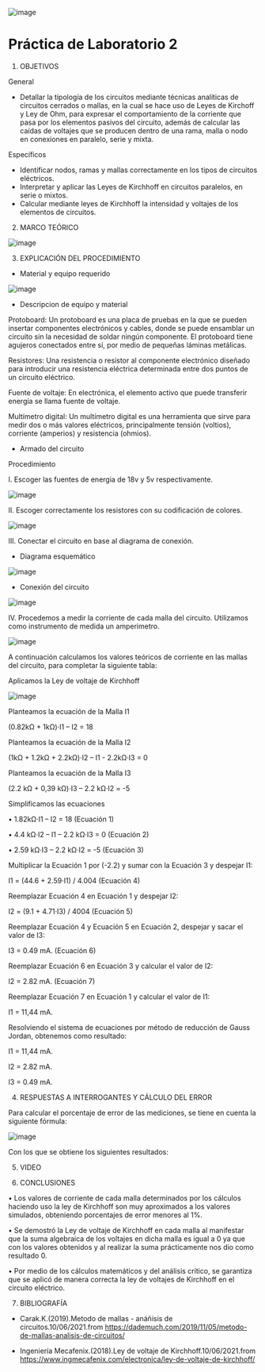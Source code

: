 ![image](https://user-images.githubusercontent.com/84390820/121572442-d0a57780-c9e9-11eb-8dd4-14f9354a6f6d.png)

# Práctica de Laboratorio 2

1. OBJETIVOS

General

* Detallar la tipología de los circuitos mediante técnicas analíticas de circuitos cerrados o mallas, en la cual se hace uso de Leyes de Kirchoff y Ley de Ohm, para expresar el comportamiento de la corriente que pasa por los elementos pasivos del circuito, además de calcular las caídas de voltajes que se producen dentro de una rama, malla o nodo en conexiones en paralelo, serie y mixta.  

Específicos

* Identificar nodos, ramas y mallas correctamente en los tipos de circuitos eléctricos.
* Interpretar y aplicar las Leyes de Kirchhoff en circuitos paralelos, en serie o mixtos.
* Calcular mediante leyes de Kirchhoff la intensidad y voltajes de los elementos de circuitos.

2. MARCO TEÓRICO

![image](https://user-images.githubusercontent.com/85137398/121629514-f4e07300-ca40-11eb-8f37-d9dc20317286.png)

3. EXPLICACIÓN DEL PROCEDIMIENTO

* Material y equipo requerido

![image](https://user-images.githubusercontent.com/85137398/121629786-8bad2f80-ca41-11eb-8c22-37f5822e950c.png)

* Descripcion de equipo y material

Protoboard: Un protoboard es una placa de pruebas en la que se pueden insertar componentes electrónicos y cables, donde se puede ensamblar un circuito sin la necesidad de soldar ningún componente. El protoboard tiene agujeros conectados entre sí, por medio de pequeñas láminas metálicas.

Resistores: Una resistencia o resistor al componente electrónico diseñado para introducir una resistencia eléctrica determinada entre dos puntos de un circuito eléctrico.

Fuente de voltaje: En electrónica, el elemento activo que puede transferir energía se llama fuente de voltaje.

Multímetro digital: Un multímetro digital es una herramienta que sirve para medir dos o más valores eléctricos, principalmente tensión (voltios), corriente (amperios) y resistencia (ohmios).

* Armado del circuito

Procedimiento

I. Escoger las fuentes de energia de 18v y 5v respectivamente.

![image](https://user-images.githubusercontent.com/85137398/121630400-afbd4080-ca42-11eb-9be2-7f3fa43c8902.png)

II. Escoger correctamente los resistores con su codificación de colores.

![image](https://user-images.githubusercontent.com/85137398/121630515-eabf7400-ca42-11eb-8084-eb3a272bf587.png)

III. Conectar el circuito en base al diagrama de conexión.

* Diagrama esquemático

![image](https://user-images.githubusercontent.com/85137398/121630611-12aed780-ca43-11eb-82db-47217e2cd336.png)

* Conexión del circuito

![image](https://user-images.githubusercontent.com/85137398/121630859-910b7980-ca43-11eb-9a13-c3c1e66a569c.png)

IV. Procedemos a medir la corriente de cada malla del circuito. Utilizamos como instrumento de medida un amperimetro.

![image](https://user-images.githubusercontent.com/85137398/121644121-3deff180-ca58-11eb-972d-4b9675b4d0da.png)

A continuación calculamos los valores teóricos de corriente en las mallas del circuito, para completar la siguiente tabla:

Aplicamos la Ley de voltaje de Kirchhoff 

![image](https://user-images.githubusercontent.com/85137398/121634958-15adc600-ca4b-11eb-86c5-eeaf52a14517.png)

Planteamos la ecuación de la Malla I1

(0.82kΩ + 1kΩ)·I1 – I2 = 18

Planteamos la ecuación de la Malla I2

(1kΩ + 1.2kΩ + 2.2kΩ)·I2 – I1 - 2.2kΩ·I3 = 0

Planteamos la ecuación de la Malla I3

(2.2 kΩ + 0,39 kΩ)·I3 – 2.2 kΩ·I2 = -5

Simplificamos las ecuaciones

•	1.82kΩ·I1 – I2 = 18 (Ecuación 1)

•	4.4 kΩ·I2 – I1 – 2.2 kΩ·I3 = 0 (Ecuación 2)

•	2.59 kΩ·I3 – 2.2 kΩ·I2 = -5 (Ecuación 3)

Multiplicar la Ecuación 1 por (-2.2) y sumar con la Ecuación 3 y despejar I1:

I1 = (44.6 + 2.59·I1) / 4.004 (Ecuación 4)

Reemplazar Ecuación 4 en Ecuación 1 y despejar I2:

I2 = (9.1 + 4.71·I3) / 4004 (Ecuación 5)

Reemplazar Ecuación 4 y Ecuación 5 en Ecuación 2, despejar y sacar el valor de I3:

I3 = 0.49 mA. (Ecuación 6)

Reemplazar Ecuación 6 en Ecuación 3 y calcular el valor de I2:

I2 = 2.82 mA. (Ecuación 7)

Reemplazar Ecuación 7 en Ecuación 1 y calcular el valor de I1:

I1 = 11,44 mA.

Resolviendo el sistema de ecuaciones por método de reducción de Gauss Jordan, obtenemos como resultado:

I1 = 11,44 mA.

I2 = 2.82 mA. 

I3 = 0.49 mA.


4. RESPUESTAS A INTERROGANTES Y CÁLCULO DEL ERROR

Para calcular el porcentaje de error de las mediciones, se tiene en cuenta la siguiente fórmula:

![image](https://user-images.githubusercontent.com/85137398/121631171-2e66ad80-ca44-11eb-8e72-d3a386c3d334.png)

Con los que se obtiene los siguientes resultados:

5. VIDEO

6. CONCLUSIONES

•	Los valores de corriente de cada malla determinados por los cálculos haciendo uso la ley de Kirchhoff son muy aproximados a los valores simulados, obteniendo porcentajes de error menores al 1%.

•	Se demostró la Ley de voltaje de Kirchhoff en cada malla al manifestar que la suma algebraica de los voltajes en dicha malla es igual a 0 ya que con los valores obtenidos y al realizar la suma prácticamente nos dio como resultado 0.

•	Por medio de los cálculos matemáticos y del análisis crítico, se garantiza que se aplicó de manera correcta la ley de voltajes de Kirchhoff en el circuito eléctrico.


7. BIBLIOGRAFÍA

* Carak.K.(2019).Metodo de mallas - anáñisis de circuitos.10/06/2021.from https://dademuch.com/2019/11/05/metodo-de-mallas-analisis-de-circuitos/

* Ingeniería Mecafenix.(2018).Ley de voltaje de Kirchhoff.10/06/2021.from https://www.ingmecafenix.com/electronica/ley-de-voltaje-de-kirchhoff/





